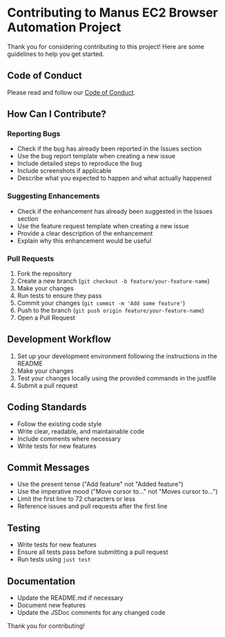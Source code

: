 # Contributing to Manus EC2 Browser Automation Project

Thank you for considering contributing to this project! Here are some guidelines to help you get started.

## Code of Conduct

Please read and follow our [Code of Conduct](CODE_OF_CONDUCT.md).

## How Can I Contribute?

### Reporting Bugs

- Check if the bug has already been reported in the Issues section
- Use the bug report template when creating a new issue
- Include detailed steps to reproduce the bug
- Include screenshots if applicable
- Describe what you expected to happen and what actually happened

### Suggesting Enhancements

- Check if the enhancement has already been suggested in the Issues section
- Use the feature request template when creating a new issue
- Provide a clear description of the enhancement
- Explain why this enhancement would be useful

### Pull Requests

1. Fork the repository
2. Create a new branch (`git checkout -b feature/your-feature-name`)
3. Make your changes
4. Run tests to ensure they pass
5. Commit your changes (`git commit -m 'Add some feature'`)
6. Push to the branch (`git push origin feature/your-feature-name`)
7. Open a Pull Request

## Development Workflow

1. Set up your development environment following the instructions in the README
2. Make your changes
3. Test your changes locally using the provided commands in the justfile
4. Submit a pull request

## Coding Standards

- Follow the existing code style
- Write clear, readable, and maintainable code
- Include comments where necessary
- Write tests for new features

## Commit Messages

- Use the present tense ("Add feature" not "Added feature")
- Use the imperative mood ("Move cursor to..." not "Moves cursor to...")
- Limit the first line to 72 characters or less
- Reference issues and pull requests after the first line

## Testing

- Write tests for new features
- Ensure all tests pass before submitting a pull request
- Run tests using `just test`

## Documentation

- Update the README.md if necessary
- Document new features
- Update the JSDoc comments for any changed code

Thank you for contributing!
